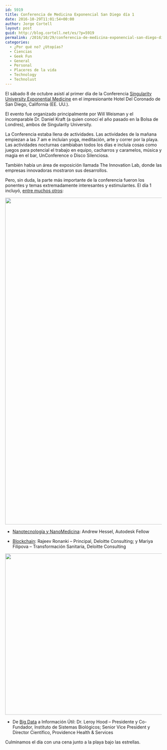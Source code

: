 ```yaml
---
id: 5919
title: Conferencia de Medicina Exponencial San Diego día 1
date: 2016-10-29T11:01:54+00:00
author: Jorge Cortell
layout: post
guid: http://blog.cortell.net/es/?p=5919
permalink: /2016/10/29/conferencia-de-medicina-exponencial-san-diego-dia-1/
categories:
  - ¿Por qué no? ¿Utopías?
  - Ciencias
  - Geek Fun
  - General
  - Personal
  - Placeres de la vida
  - Technology
  - Technolust
---
```

El sábado 8 de octubre asistí al primer día de la Conferencia <a href="https://exponential.singularityu.org/medicine/2016program/" target="_blank">Singularity University Exponential Medicine</a> en el impresionante Hotel Del Coronado de San Diego, California (EE. UU.).

El evento fue organizado principalmente por Will Weisman y el incomparable Dr. Daniel Kraft (a quien conocí el año pasado en la Bolsa de Londres), ambos de Singularity University.

La Conferencia estaba llena de actividades. Las actividades de la mañana empiezan a las 7 am e incluían yoga, meditación, arte y correr por la playa. Las actividades nocturnas cambiaban todos los días e incluía cosas como juegos para potencial el trabajo en equipo, cacharros y caramelos, música y magia en el bar, UnConference o Disco Silenciosa.

También había un área de exposición llamada The Innovation Lab, donde las empresas innovadoras mostraron sus desarrollos.

Pero, sin duda, la parte más importante de la conferencia fueron los ponentes y temas extremadamente interesantes y estimulantes. El día 1 incluyó, [entre muchos otros](https://exponential.singularityu.org/medicine/2016program/):

<img class="alignnone size-medium" src="https://farm6.staticflickr.com/5698/30599603375_162f04cf8a_k.jpg" alt="" width="2048" height="1048" />

  * [Nanotecnología y NanoMedicina](http://singularityhub.com/2015/11/13/exponential-medicine-the-most-advanced-nanotechnology-today-is-already-inside-you/): Andrew Hessel, Autodesk Fellow

  * [Blockchain](http://singularityhub.com/2015/11/12/exponential-medicine-health-data-discomfort-blockchain-is-the-cure/): Rajeev Ronanki &#8211; Principal, Deloitte Consulting; y Mariya Filipova &#8211; Transformación Sanitaria, Deloitte Consulting

<img class="alignnone size-medium" src="https://farm6.staticflickr.com/5797/29967502074_f9fef36f9f_b.jpg" alt="" width="1024" height="517" />

  * De [Big Data](http://singularityhub.com/2016/05/16/mits-sandy-pentland-big-data-can-be-a-profoundly-humanizing-force-in-industry/) a Información Útil: Dr. Leroy Hood &#8211; Presidente y Co-Fundador, Instituto de Sistemas Biológicos; Senior Vice President y Director Científico, Providence Health & Services

Culminamos el día con una cena junto a la playa bajo las estrellas.
